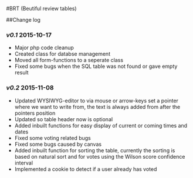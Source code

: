 #BRT (Beutiful review tables)

##Change log

### *v0.1* 2015-10-17
* Major php code cleanup
* Created class for databse management
* Moved all form-functions to a seperate class
* Fixed some bugs when the SQL table was not found or gave empty result

### *v0.2* 2015-11-08
* Updated WYSIWYG-editor to via mouse or arrow-keys set a pointer where we want to write from, the text is always added from after the pointers position
* Updated so table header now is optional
* Added inbuilt functions for easy display of current or coming times and dates
* Fixed some voting related bugs
* Fixed some bugs caused by canvas
* Added inbuilt function for sorting the table, currently the sorting is based on natural sort and for votes using the Wilson score confidence interval  
* Implemented a cookie to detect if a user already has voted
